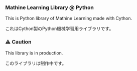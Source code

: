### Mathine Learning Library @ Python
This is Python library of Mathine Learning made with Cython.

これはCython製のPython機械学習用ライブラリです。

### :warning: Caution
This library is in production.  

このライブラリは制作中です。